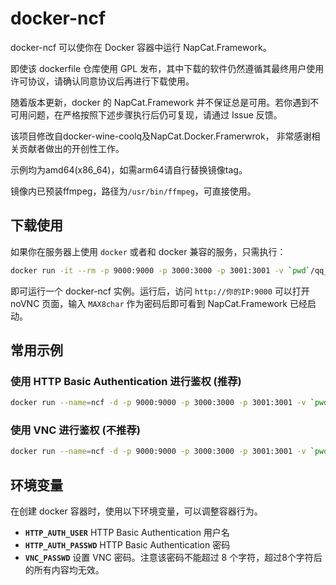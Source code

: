 # docker-ncf

docker-ncf 可以使你在 Docker 容器中运行 NapCat.Framework。

即使该 dockerfile 仓库使用 GPL 发布，其中下载的软件仍然遵循其最终用户使用许可协议，请确认同意协议后再进行下载使用。

随着版本更新，docker 的 NapCat.Framework 并不保证总是可用。若你遇到不可用问题，在严格按照下述步骤执行后仍可复现，请通过 Issue 反馈。

该项目修改自docker-wine-coolq及NapCat.Docker.Framerwrok， 非常感谢相关贡献者做出的开创性工作。

示例均为amd64(x86_64)，如需arm64请自行替换镜像tag。

镜像内已预装ffmpeg，路径为`/usr/bin/ffmpeg`，可直接使用。

## 下载使用

如果你在服务器上使用 `docker` 或者和 docker 兼容的服务，只需执行：

```bash
docker run -it --rm -p 9000:9000 -p 3000:3000 -p 3001:3001 -v `pwd`/qq_app:/opt/QQ/resources/app/LiteLoader -v `pwd`/qq_data:/home/user/.config/QQ -e VNC_GEOMETRY="1280x720" flyqie/docker-ncf:latest-amd64
```

即可运行一个 docker-ncf 实例。运行后，访问 `http://你的IP:9000` 可以打开 noVNC 页面，输入 `MAX8char` 作为密码后即可看到 NapCat.Framework 已经启动。

## 常用示例

### 使用 HTTP Basic Authentication 进行鉴权 (推荐)

```bash
docker run --name=ncf -d -p 9000:9000 -p 3000:3000 -p 3001:3001 -v `pwd`/qq_app:/opt/QQ/resources/app/LiteLoader -v `pwd`/qq_data:/home/user/.config/QQ -e VNC_GEOMETRY="1280x720" -e VNC_PASSWD="" -e HTTP_AUTH_USER="auth_username" -e HTTP_AUTH_PASSWD="auth_password" flyqie/docker-ncf:latest-amd64
```

### 使用 VNC 进行鉴权 (不推荐)

```bash
docker run --name=ncf -d -p 9000:9000 -p 3000:3000 -p 3001:3001 -v `pwd`/qq_app:/opt/QQ -v `pwd`/qq_data:/home/user/.config/QQ -e VNC_GEOMETRY="1280x720" -e VNC_PASSWD="12345678" flyqie/docker-ncf:latest-amd64
```

## 环境变量

在创建 docker 容器时，使用以下环境变量，可以调整容器行为。

* **`HTTP_AUTH_USER`** HTTP Basic Authentication 用户名
* **`HTTP_AUTH_PASSWD`** HTTP Basic Authentication 密码
* **`VNC_PASSWD`** 设置 VNC 密码。注意该密码不能超过 8 个字符，超过8个字符后的所有内容均无效。

